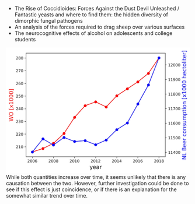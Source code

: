 * The Rise of Coccidioides: Forces Against the Dust Devil Unleashed / Fantastic yeasts and where to find them: the hidden diversity of dimorphic fungal pathogens
* An analysis of the forces required to drag sheep over various surfaces
* The neurocognitive effects of alcohol on adolescents and college students

![alt text](istherecorrelation.jpg)
While both quantities increase over time, it seems unlikely that there is any causation between the two. However, further investigation could be done to see if this effect is just coincidence, or if there is an explanation for the somewhat similar trend over time.
